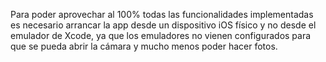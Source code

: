 Para poder aprovechar al 100% todas las funcionalidades implementadas es necesario arrancar la app desde un dispositivo iOS físico y no desde el emulador de Xcode, ya que los emuladores no vienen configurados para que se pueda abrir la cámara y mucho menos poder hacer fotos.
